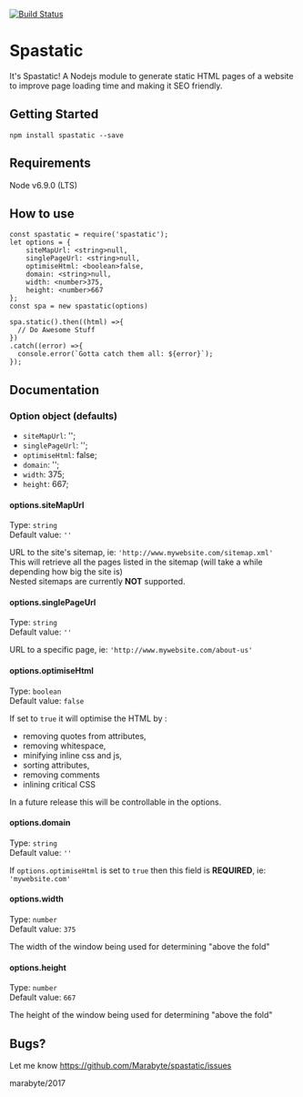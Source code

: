[![Build Status](https://travis-ci.org/Marabyte/spastatic.svg?branch=master)](https://travis-ci.org/Marabyte/spastatic)

# Spastatic
It's Spastatic! A Nodejs module to generate static HTML pages of a website to improve page loading time and making it SEO friendly.

## Getting Started
`npm install spastatic --save`

## Requirements
Node v6.9.0 (LTS)

## How to use

```
const spastatic = require('spastatic');
let options = {
    siteMapUrl: <string>null,
    singlePageUrl: <string>null,
    optimiseHtml: <boolean>false,
    domain: <string>null,
    width: <number>375,
    height: <number>667
};
const spa = new spastatic(options)

spa.static().then((html) =>{
  // Do Awesome Stuff
})
.catch((error) =>{
  console.error(`Gotta catch them all: ${error}`);
});
```
## Documentation

### Option object (defaults)

* `siteMapUrl`: '';
* `singlePageUrl`: '';
* `optimiseHtml`: false;
* `domain`: '';
* `width`:  375;
* `height`: 667;

#### options.siteMapUrl
Type: `string`  
Default value: `''`  

URL to the site's sitemap, ie: `'http://www.mywebsite.com/sitemap.xml'`  
This will retrieve all the pages listed in the sitemap (will take a while depending how big the site is)  
Nested sitemaps are currently **NOT** supported.


#### options.singlePageUrl
Type: `string`  
Default value: `''`  

URL to a specific page, ie: `'http://www.mywebsite.com/about-us'`

  
#### options.optimiseHtml
Type: `boolean`  
Default value: `false` 

If set to `true` it will optimise the HTML by : 
* removing quotes from attributes,
* removing whitespace,
* minifying inline css and js,
* sorting attributes,
* removing comments  
* inlining critical CSS

In a future release this will be controllable in the options.


#### options.domain
Type: `string`  
Default value: `''`  

If `options.optimiseHtml` is set to `true` then this field is **REQUIRED**, ie: `'mywebsite.com'`


#### options.width
Type: `number`  
Default value: `375` 

The width of the window being used for determining "above the fold"


#### options.height
Type: `number`  
Default value: `667` 

The height of the window being used for determining "above the fold"


## Bugs?

Let me know <https://github.com/Marabyte/spastatic/issues>





marabyte/2017